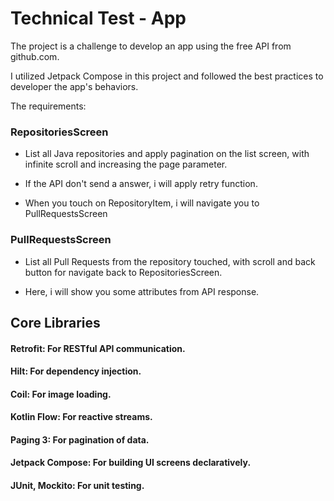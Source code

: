 # Technical Test - App

The project is a challenge to develop an app using the free API from github.com.

I utilized Jetpack Compose in this project and followed the best practices to developer the app's behaviors.

The requirements:

### RepositoriesScreen

- List all Java repositories and apply pagination on the list screen, with infinite scroll and increasing the
  page parameter.

- If the API don't send a answer, i will apply retry function.

- When you touch on RepositoryItem, i will navigate you to PullRequestsScreen

### PullRequestsScreen

- List all Pull Requests from the repository touched, with scroll and back button for navigate back to RepositoriesScreen.

- Here, i will show you some attributes from API response.

## Core Libraries

#### Retrofit: For RESTful API communication.
#### Hilt: For dependency injection.
#### Coil: For image loading.
#### Kotlin Flow: For reactive streams.
#### Paging 3: For pagination of data.
#### Jetpack Compose: For building UI screens declaratively.
#### JUnit, Mockito: For unit testing.


